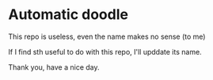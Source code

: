 # Automatic doodle
This repo is useless, even the name makes no sense (to me)

If I find sth useful to do with this repo, I'll upddate its name.

Thank you, have a nice day.
